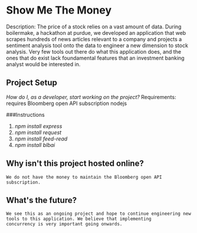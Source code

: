 # Show Me The Money

Description: The price of a stock relies on a vast amount of data. During boilermake, a hackathon at purdue, we developed an application
that web scrapes hundreds of news articles relevant to a company and projects a sentiment analysis tool onto the data to engineer a 
new dimension to stock analysis. Very few tools out there do what this application does, and the ones that do exist lack foundamental 
features that an investment banking analyst would be interested in. 

## Project Setup

_How do I, as a developer, start working on the project?_ 
Requirements: requires Bloomberg open API subscription
              nodejs 


###Instructions
1. _npm install express_
2. _npm install request_
3. _npm install feed-read_
4. _npm install blbai_


## Why isn't this project hosted online?

    We do not have the money to maintain the Bloomberg open API subscription. 

## What's the future?
    We see this as an ongoing project and hope to continue engineering new tools to this application. We believe that implementing
    concurrency is very important going onwards. 
